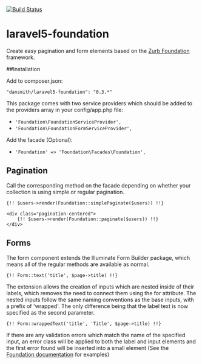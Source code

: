 [![Build Status](https://travis-ci.org/DanSmith83/laravel5-foundation.svg)](https://travis-ci.org/DanSmith83/laravel5-foundation)

# laravel5-foundation

Create easy pagination and form elements based on the [Zurb Foundation](http://foundation.zurb.com) framework.

##Installation

Add to composer.json:

`"dansmith/laravel5-foundation": "0.3.*"`

This package comes with two service providers which should be added to the providers array in your config/app.php file:

* `'Foundation\FoundationServiceProvider',`
* `'Foundation\FoundationFormServiceProvider',`

Add the facade (Optional):

* `'Foundation' => 'Foundation\Facades\Foundation',`

## Pagination

Call the corresponding method on the facade depending on whether your collection is using simple or regular pagination.

```
{!! $users->render(Foundation::simplePaginate($users)) !!}
```

```
<div class="pagination-centered">
    {!! $users->render(Foundation::paginate($users)) !!}
</div>
```

## Forms

The form component extends the Illuminate Form Builder package, which means all of the regular methods are available as normal.

```
{!! Form::text('title', $page->title) !!}
```

The extension allows the creation of inputs which are nested inside of their labels, which removes the need to connect them using the for attribute.
The nested inputs follow the same naming conventions as the base inputs, with a prefix of 'wrapped'.
The only difference being that the label text is now specified as the second parameter.

```
{!! Form::wrappedText('title', 'Title', $page->title) !!}
```

If there are any validation errors which match the name of the specified input, an error class will be applied to both
the label and input elements and the first error found will be inserted into a small element (See the [Foundation documentation](http://foundation.zurb.com/docs/components/forms.html) for examples)


